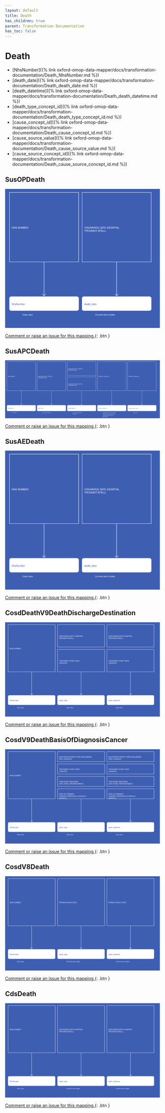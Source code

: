 ```yaml
---
layout: default
title: Death
has_children: true
parent: Transformation Documentation
has_toc: false
---
```


# Death
* [NhsNumber]({% link oxford-omop-data-mapper/docs/transformation-documentation/Death_NhsNumber.md %})
* [death_date]({% link oxford-omop-data-mapper/docs/transformation-documentation/Death_death_date.md %})
* [death_datetime]({% link oxford-omop-data-mapper/docs/transformation-documentation/Death_death_datetime.md %})
* [death_type_concept_id]({% link oxford-omop-data-mapper/docs/transformation-documentation/Death_death_type_concept_id.md %})
* [cause_concept_id]({% link oxford-omop-data-mapper/docs/transformation-documentation/Death_cause_concept_id.md %})
* [cause_source_value]({% link oxford-omop-data-mapper/docs/transformation-documentation/Death_cause_source_value.md %})
* [cause_source_concept_id]({% link oxford-omop-data-mapper/docs/transformation-documentation/Death_cause_source_concept_id.md %})

## SusOPDeath
<a href="SusOPDeath.svg" target="_blank"><img src="SusOPDeath.svg" /></a>

[Comment or raise an issue for this mapping.](https://github.com/answerdigital/oxford-omop-data-mapper/issues/new?title=SusOPDeath%20mapping){: .btn }
## SusAPCDeath
<a href="SusAPCDeath.svg" target="_blank"><img src="SusAPCDeath.svg" /></a>

[Comment or raise an issue for this mapping.](https://github.com/answerdigital/oxford-omop-data-mapper/issues/new?title=SusAPCDeath%20mapping){: .btn }
## SusAEDeath
<a href="SusAEDeath.svg" target="_blank"><img src="SusAEDeath.svg" /></a>

[Comment or raise an issue for this mapping.](https://github.com/answerdigital/oxford-omop-data-mapper/issues/new?title=SusAEDeath%20mapping){: .btn }
## CosdDeathV9DeathDischargeDestination
<a href="CosdDeathV9DeathDischargeDestination.svg" target="_blank"><img src="CosdDeathV9DeathDischargeDestination.svg" /></a>

[Comment or raise an issue for this mapping.](https://github.com/answerdigital/oxford-omop-data-mapper/issues/new?title=CosdDeathV9DeathDischargeDestination%20mapping){: .btn }
## CosdV9DeathBasisOfDiagnosisCancer
<a href="CosdV9DeathBasisOfDiagnosisCancer.svg" target="_blank"><img src="CosdV9DeathBasisOfDiagnosisCancer.svg" /></a>

[Comment or raise an issue for this mapping.](https://github.com/answerdigital/oxford-omop-data-mapper/issues/new?title=CosdV9DeathBasisOfDiagnosisCancer%20mapping){: .btn }
## CosdV8Death
<a href="CosdV8Death.svg" target="_blank"><img src="CosdV8Death.svg" /></a>

[Comment or raise an issue for this mapping.](https://github.com/answerdigital/oxford-omop-data-mapper/issues/new?title=CosdV8Death%20mapping){: .btn }
## CdsDeath
<a href="CdsDeath.svg" target="_blank"><img src="CdsDeath.svg" /></a>

[Comment or raise an issue for this mapping.](https://github.com/answerdigital/oxford-omop-data-mapper/issues/new?title=CdsDeath%20mapping){: .btn }
